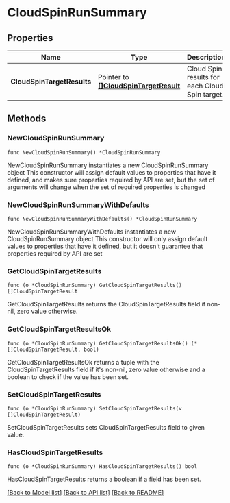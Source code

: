# CloudSpinRunSummary

## Properties

Name | Type | Description | Notes
------------ | ------------- | ------------- | -------------
**CloudSpinTargetResults** | Pointer to [**[]CloudSpinTargetResult**](CloudSpinTargetResult.md) | Cloud Spin results for each Cloud Spin target. | [optional] 

## Methods

### NewCloudSpinRunSummary

`func NewCloudSpinRunSummary() *CloudSpinRunSummary`

NewCloudSpinRunSummary instantiates a new CloudSpinRunSummary object
This constructor will assign default values to properties that have it defined,
and makes sure properties required by API are set, but the set of arguments
will change when the set of required properties is changed

### NewCloudSpinRunSummaryWithDefaults

`func NewCloudSpinRunSummaryWithDefaults() *CloudSpinRunSummary`

NewCloudSpinRunSummaryWithDefaults instantiates a new CloudSpinRunSummary object
This constructor will only assign default values to properties that have it defined,
but it doesn't guarantee that properties required by API are set

### GetCloudSpinTargetResults

`func (o *CloudSpinRunSummary) GetCloudSpinTargetResults() []CloudSpinTargetResult`

GetCloudSpinTargetResults returns the CloudSpinTargetResults field if non-nil, zero value otherwise.

### GetCloudSpinTargetResultsOk

`func (o *CloudSpinRunSummary) GetCloudSpinTargetResultsOk() (*[]CloudSpinTargetResult, bool)`

GetCloudSpinTargetResultsOk returns a tuple with the CloudSpinTargetResults field if it's non-nil, zero value otherwise
and a boolean to check if the value has been set.

### SetCloudSpinTargetResults

`func (o *CloudSpinRunSummary) SetCloudSpinTargetResults(v []CloudSpinTargetResult)`

SetCloudSpinTargetResults sets CloudSpinTargetResults field to given value.

### HasCloudSpinTargetResults

`func (o *CloudSpinRunSummary) HasCloudSpinTargetResults() bool`

HasCloudSpinTargetResults returns a boolean if a field has been set.


[[Back to Model list]](../README.md#documentation-for-models) [[Back to API list]](../README.md#documentation-for-api-endpoints) [[Back to README]](../README.md)


